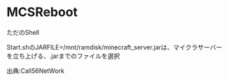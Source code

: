# MCSReboot
ただのShell

Start.shのJARFILE=/mnt/ramdisk/minecraft_server.jarは、マイクラサーバーを立ち上げる、.jarまでのファイルを選択

出典:Call56NetWork
